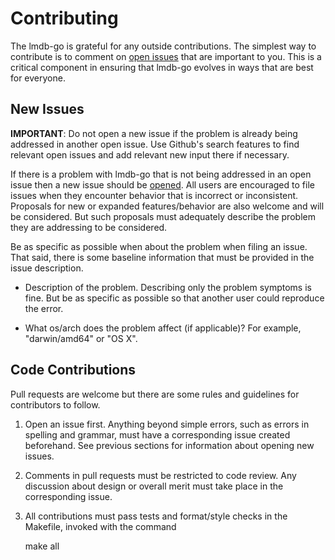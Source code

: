 # Contributing

The lmdb-go is grateful for any outside contributions.  The simplest way to
contribute is to comment on [open
issues](https://github.com/bmatsuo/lmdb-go/issues?q=is%3Aissue+is%3Aopen+sort%3Aupdated-desc)
that are important to you.  This is a critical component in ensuring that
lmdb-go evolves in ways that are best for everyone.

## New Issues

**IMPORTANT**: Do not open a new issue if the problem is already being
addressed in another open issue.  Use Github's search features to find relevant
open issues and add relevant new input there if necessary.

If there is a problem with lmdb-go that is not being addressed in an open issue
then a new issue should be
[opened](https://github.com/bmatsuo/lmdb-go/issues/new).  All users are
encouraged to file issues when they encounter behavior that is incorrect or
inconsistent.  Proposals for new or expanded features/behavior are also welcome
and will be considered. But such proposals must adequately describe the problem
they are addressing to be considered.

Be as specific as possible when about the problem when filing an issue.  That
said, there is some baseline information that must be provided in the issue
description.

-  Description of the problem.  Describing only the problem symptoms is fine.
   But be as specific as possible so that another user could reproduce the
   error.

-  What os/arch does the problem affect (if applicable)? For example, "darwin/amd64" or "OS X".

## Code Contributions

Pull requests are welcome but there are some rules and guidelines for
contributors to follow.

1.  Open an issue first. Anything beyond simple errors, such as errors in
    spelling and grammar, must have a corresponding issue created beforehand.
    See previous sections for information about opening new issues.

2.  Comments in pull requests must be restricted to code review.  Any
    discussion about design or overall merit must take place in the corresponding
    issue.

3.  All contributions must pass tests and format/style checks in the Makefile,
    invoked with the command

    make all
